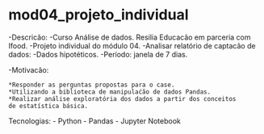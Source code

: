 # mod04_projeto_individual

-Descricão:
	-Curso Análise de dados. Resilia Educacão em
	parceria com Ifood.
	-Projeto individual do módulo 04.
	-Analisar relatório de captacão de dados:
		-Dados hipotéticos.
		-Período: janela de 7 dias.

-Motivacão:

	*Responder as perguntas propostas para o case. 
	*Utilizando a biblioteca de manipulaćão de dados Pandas.
	*Realizar análise exploratória dos dados a partir dos conceitos 
	de estatística básica.


Tecnologias:
	- Python
	- Pandas
	- Jupyter Notebook
